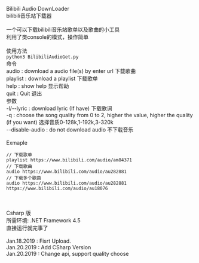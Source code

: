 Bilibili Audio DownLoader<br>
bilibili音乐站下载器<br>
<br>
一个可以下载bilibili音乐站歌单以及歌曲的小工具<br>
利用了类console的模式，操作简单<br>
<br>
使用方法<br>
`python3 BilibiliAudioGet.py`<br>
命令<br>
audio : download a audio file(s) by enter url 下载歌曲<br>
playlist : download a playlist 下载歌单<br>
help : show help 显示帮助<br>
quit : Quit 退出<br>
参数<br>
-l/--lyric : download lyric (If have) 下载歌词<br>
-q : choose the song quality from 0 to 2, higher the value, higher the quality (if you want) 选择音质0-128k,1-192k,3-320k<br>
--disable-audio : do not download audio 不下载音乐<br>
<br>
Exmaple<br>

```
// 下载歌单
playlist https://www.bilibili.com/audio/am84371
// 下载歌曲
audio https://www.bilibili.com/audio/au282881
// 下载多个歌曲
audio https://www.bilibili.com/audio/au282881 https://www.bilibili.com/audio/au18076
```
<br>
<br>
Csharp 版<br>
所需环境: .NET Framework 4.5<br>
直接运行就完事了<br>

<br>
Jan.18.2019 : Fisrt Upload.<br>
Jan.20.2019 : Add CSharp Version<br>
Jan.20.2019 : Change api, support quality choose<br>
